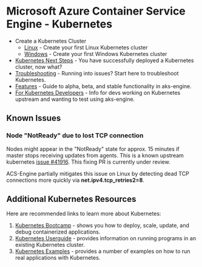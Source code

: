# Microsoft Azure Container Service Engine - Kubernetes

* Create a Kubernetes Cluster
  * [Linux](kubernetes/deploy.md) - Create your first Linux Kubernetes cluster
  * [Windows](kubernetes/windows.md) - Create your first Windows Kubernetes cluster
* [Kubernetes Next Steps](kubernetes/walkthrough.md) - You have successfully deployed a Kubernetes cluster, now what?
* [Troubleshooting](kubernetes/troubleshooting.md) - Running into issues? Start here to troubleshoot Kubernetes.
* [Features](kubernetes/features.md) - Guide to alpha, beta, and stable functionality in aks-engine.
* [For Kubernetes Developers](kubernetes/k8s-developers.md) - Info for devs working on Kubernetes upstream and wanting to test using aks-engine.

## Known Issues

### Node "NotReady" due to lost TCP connection

Nodes might appear in the "NotReady" state for approx. 15 minutes if master stops receiving updates from agents.
This is a known upstream kubernetes [issue #41916](https://github.com/kubernetes/kubernetes/issues/41916#issuecomment-312428731). This fixing PR is currently under review.

ACS-Engine partially mitigates this issue on Linux by detecting dead TCP connections more quickly via **net.ipv4.tcp_retries2=8**.

## Additional Kubernetes Resources

Here are recommended links to learn more about Kubernetes:

1. [Kubernetes Bootcamp](https://kubernetesbootcamp.github.io/kubernetes-bootcamp/index.html) - shows you how to deploy, scale, update, and debug containerized applications.
2. [Kubernetes Userguide](http://kubernetes.io/docs/user-guide/) - provides information on running programs in an existing Kubernetes cluster.
3. [Kubernetes Examples](https://github.com/kubernetes/examples) - provides a number of examples on how to run real applications with Kubernetes.
